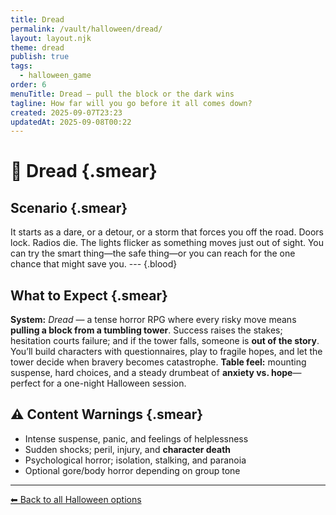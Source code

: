 ```yaml
---
title: Dread
permalink: /vault/halloween/dread/
layout: layout.njk
theme: dread
publish: true
tags:
  - halloween_game
order: 6
menuTitle: Dread — pull the block or the dark wins
tagline: How far will you go before it all comes down?
created: 2025-09-07T23:23
updatedAt: 2025-09-08T00:22
---
```


# 🧱 Dread {.smear}

##  Scenario {.smear}
It starts as a dare, or a detour, or a storm that forces you off the road. Doors lock. Radios die. The lights flicker as something moves just out of sight. You can try the smart thing—the safe thing—or you can reach for the one chance that might save you.
--- {.blood}
##  What to Expect {.smear}
**System:** *Dread* — a tense horror RPG where every risky move means **pulling a block from a tumbling tower**. Success raises the stakes; hesitation courts failure; and if the tower falls, someone is **out of the story**. You’ll build characters with questionnaires, play to fragile hopes, and let the tower decide when bravery becomes catastrophe. 
**Table feel:** mounting suspense, hard choices, and a steady drumbeat of **anxiety vs. hope**—perfect for a one-night Halloween session. 

## ⚠️ Content Warnings {.smear}
- Intense suspense, panic, and feelings of helplessness  
- Sudden shocks; peril, injury, and **character death**  
- Psychological horror; isolation, stalking, and paranoia  
- Optional gore/body horror depending on group tone

---

[⬅ Back to all Halloween options](/vault/halloween/)
